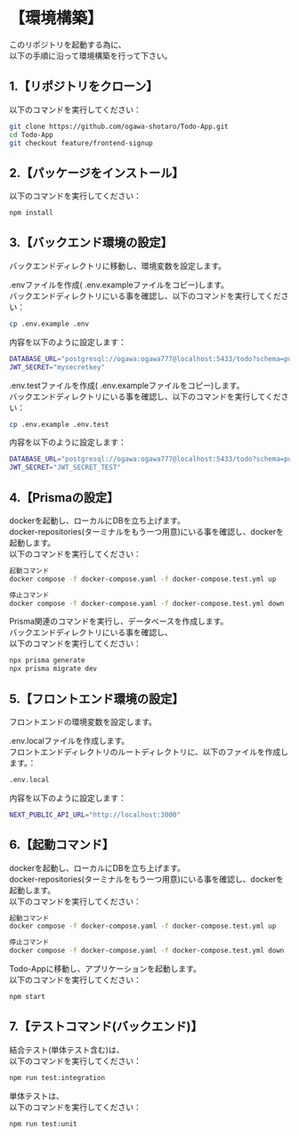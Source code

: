 # 【環境構築】

このリポジトリを起動する為に、<br />
以下の手順に沿って環境構築を行って下さい。

## 1.【リポジトリをクローン】
以下のコマンドを実行してください：

```bash
git clone https://github.com/ogawa-shotaro/Todo-App.git
cd Todo-App
git checkout feature/frontend-signup
```

## 2.【パッケージをインストール】
以下のコマンドを実行してください：

```bash
npm install
```

## 3.【バックエンド環境の設定】
バックエンドディレクトリに移動し、環境変数を設定します。

.envファイルを作成( .env.exampleファイルをコピー)します。<br />
バックエンドディレクトリにいる事を確認し、以下のコマンドを実行してください：

```bash
cp .env.example .env
```

内容を以下のように設定します：

```bash
DATABASE_URL="postgresql://ogawa:ogawa777@localhost:5433/todo?schema=public"
JWT_SECRET="mysecretkey"

```

.env.testファイルを作成( .env.exampleファイルをコピー)します。<br />
バックエンドディレクトリにいる事を確認し、以下のコマンドを実行してください：

```bash
cp .env.example .env.test　
```

内容を以下のように設定します：

```bash
DATABASE_URL="postgresql://ogawa:ogawa777@localhost:5433/todo?schema=public"
JWT_SECRET="JWT_SECRET_TEST"

```

## 4.【Prismaの設定】
dockerを起動し、ローカルにDBを立ち上げます。<br />
docker-repositories(ターミナルをもう一つ用意)にいる事を確認し、dockerを起動します。<br />
以下のコマンドを実行してください：

```bash
起動コマンド
docker compose -f docker-compose.yaml -f docker-compose.test.yml up

停止コマンド
docker compose -f docker-compose.yaml -f docker-compose.test.yml down

```
Prisma関連のコマンドを実行し、データベースを作成します。<br />
バックエンドディレクトリにいる事を確認し、<br />
以下のコマンドを実行してください：

```bash
npx prisma generate
npx prisma migrate dev

```

## 5.【フロントエンド環境の設定】
フロントエンドの環境変数を設定します。

.env.localファイルを作成します。<br />
フロントエンドディレクトリのルートディレクトリに、以下のファイルを作成します。：

```bash
.env.local

```

内容を以下のように設定します：

```bash
NEXT_PUBLIC_API_URL="http://localhost:3000"
```

## 6.【起動コマンド】
dockerを起動し、ローカルにDBを立ち上げます。<br />
docker-repositories(ターミナルをもう一つ用意)にいる事を確認し、dockerを起動します。<br />
以下のコマンドを実行してください：

```bash
起動コマンド
docker compose -f docker-compose.yaml -f docker-compose.test.yml up

停止コマンド
docker compose -f docker-compose.yaml -f docker-compose.test.yml down

```

Todo-Appに移動し、アプリケーションを起動します。<br />
以下のコマンドを実行してください：

```bash
npm start

```

## 7.【テストコマンド(バックエンド)】
結合テスト(単体テスト含む)は、<br />
以下のコマンドを実行してください：

```bash
npm run test:integration

```

単体テストは、<br />
以下のコマンドを実行してください：
```bash
npm run test:unit


```
